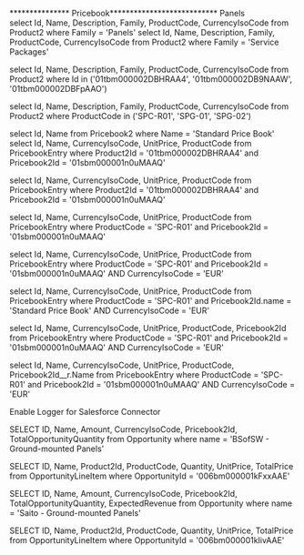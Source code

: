 *************** Pricebook***************************
Panels	
select Id, Name, Description, Family, ProductCode, CurrencyIsoCode from Product2 where Family = 'Panels'
select Id, Name, Description, Family, ProductCode, CurrencyIsoCode from Product2 where Family = 'Service Packages'

select Id, Name, Description, Family, ProductCode, CurrencyIsoCode from Product2 where Id in ('01tbm000002DBHRAA4', '01tbm000002DB9NAAW', '01tbm000002DBFpAAO')

select Id, Name, Description, Family, ProductCode, CurrencyIsoCode from Product2 where ProductCode in ('SPC-R01', 'SPG-01', 'SPG-02')


select Id, Name from Pricebook2 where Name = 'Standard Price Book'
select Id, Name, CurrencyIsoCode, UnitPrice, ProductCode from PricebookEntry where Product2Id = '01tbm000002DBHRAA4' and Pricebook2Id = '01sbm000001n0uMAAQ'

select Id, Name, CurrencyIsoCode, UnitPrice, ProductCode from PricebookEntry where Product2Id = '01tbm000002DBHRAA4' and Pricebook2Id = '01sbm000001n0uMAAQ'

select Id, Name, CurrencyIsoCode, UnitPrice, ProductCode from PricebookEntry where ProductCode = 'SPC-R01' and Pricebook2Id = '01sbm000001n0uMAAQ'

select Id, Name, CurrencyIsoCode, UnitPrice, ProductCode from PricebookEntry where ProductCode = 'SPC-R01' and Pricebook2Id = '01sbm000001n0uMAAQ' AND 	CurrencyIsoCode = 'EUR'

select Id, Name, CurrencyIsoCode, UnitPrice, ProductCode from PricebookEntry where ProductCode = 'SPC-R01' and Pricebook2Id.name = 'Standard Price Book' AND CurrencyIsoCode = 'EUR'

select Id, Name, CurrencyIsoCode, UnitPrice, ProductCode, Pricebook2Id from PricebookEntry where ProductCode = 'SPC-R01' and Pricebook2Id = '01sbm000001n0uMAAQ' AND CurrencyIsoCode = 'EUR'

select Id, Name, CurrencyIsoCode, UnitPrice, ProductCode, Pricebook2Id__r.Name from PricebookEntry where ProductCode = 'SPC-R01' and Pricebook2Id = '01sbm000001n0uMAAQ' AND CurrencyIsoCode = 'EUR'

Enable Logger for Salesforce Connector
<AsyncLogger name="org.mule.extension.salesforce" level="DEBUG"/>

SELECT ID, Name, Amount, CurrencyIsoCode, Pricebook2Id, TotalOpportunityQuantity from Opportunity where name = 'BSofSW - Ground-mounted Panels'

SELECT ID, Name, Product2Id, ProductCode, Quantity, UnitPrice, TotalPrice from OpportunityLineItem where OpportunityId = '006bm000001kFxxAAE'


SELECT ID, Name, Amount, CurrencyIsoCode, Pricebook2Id, TotalOpportunityQuantity, ExpectedRevenue from Opportunity where name = 'Saito - Ground-mounted Panels'

SELECT ID, Name, Product2Id, ProductCode, Quantity, UnitPrice, TotalPrice from OpportunityLineItem where OpportunityId = '006bm000001kIivAAE'
